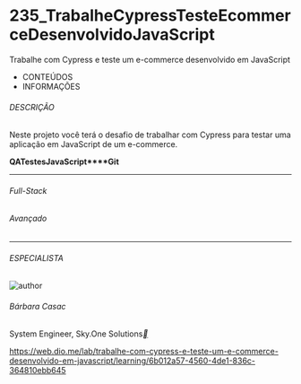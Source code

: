 # 235_TrabalheCypressTesteEcommerceDesenvolvidoJavaScript
Trabalhe com Cypress e teste um e-commerce desenvolvido em JavaScript



- CONTEÚDOS
- INFORMAÇÕES

###### DESCRIÇÃO

Neste projeto você terá o desafio de trabalhar com Cypress para testar uma aplicação em JavaScript de um e-commerce.

**QA****Testes****JavaScript****Git**

------

###### Full-Stack

###### Avançado

------

###### ESPECIALISTA

![author](https://hermes.digitalinnovation.one/users/author/photos/2d3f9f55-99cf-482a-9201-c8d6f34d8728.png)

###### Bárbara Casac

System Engineer, Sky.One Solutions[**](https://www.linkedin.com/in/barbaracasac/)



https://web.dio.me/lab/trabalhe-com-cypress-e-teste-um-e-commerce-desenvolvido-em-javascript/learning/6b012a57-4560-4de1-836c-364810ebb645

